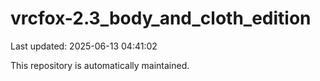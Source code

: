 # vrcfox-2.3_body_and_cloth_edition

Last updated: 2025-06-13 04:41:02

This repository is automatically maintained.
